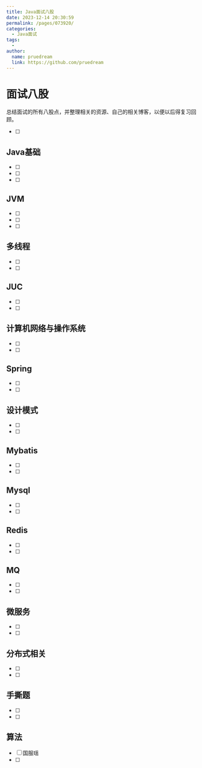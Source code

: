 ```yaml
---
title: Java面试八股
date: 2023-12-14 20:30:59
permalink: /pages/073920/
categories:
  - Java面试
tags:
  - 
author: 
  name: pruedream
  link: https://github.com/pruedream
---
```


# 面试八股

总结面试的所有八股点，并整理相关的资源、自己的相关博客，以便以后得复习回顾。

- [ ] 

## Java基础

- [ ] 
- [ ] 
- [ ] 

## JVM

- [ ]
- [ ] 
- [ ] 



## 多线程

- [ ] 
- [ ] 

## JUC

- [ ] 
- [ ] 



## 计算机网络与操作系统

- [ ] 
- [ ] 



## Spring

- [ ] 
- [ ] 

## 设计模式

- [ ] 
- [ ] 

## Mybatis

- [ ] 
- [ ] 

## Mysql

- [ ] 
- [ ] 

## Redis

- [ ] 
- [ ] 

## MQ

- [ ] 
- [ ] 

## 微服务

- [ ] 
- [ ] 

## 分布式相关

- [ ] 
- [ ] 

## 手撕题

- [ ] 
- [ ] 





## 算法

- [ ] 国服瑶
- [ ] 







